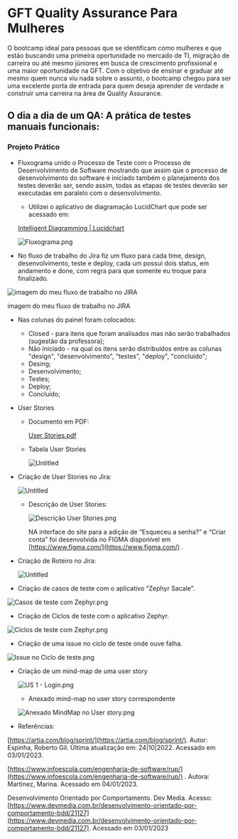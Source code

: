 # GFT Quality Assurance Para Mulheres

O bootcamp ideal para pessoas que se identificam como mulheres e que estão buscando uma primeira oportunidade no mercado de TI, migração de carreira ou até mesmo júniores em busca de crescimento profissional e uma maior oportunidade na GFT. Com o objetivo de ensinar e graduar até mesmo quem nunca viu nada sobre o assunto, o bootcamp chegou para ser uma excelente porta de entrada para quem deseja aprender de verdade e construir uma carreira na área de Quality Assurance.

## **O dia a dia de um QA: A prática de testes manuais funcionais:**

### Projeto Prático

- Fluxograma unido o Processo de Teste com o Processo de Desenvolvimento de Software mostrando que assim que o processo de desenvolvimento do software é iniciado também o planejamento dos testes deverão ser, sendo assim, todas as etapas de testes deverão ser executadas em paralelo com o desenvolvimento.
    - Utilizei o aplicativo de diagramação LucidChart que pode ser acessado em:
    
    [Intelligent Diagramming | Lucidchart](https://www.lucidchart.com/)
    
    ![Fluxograma.png](Imagens/Fluxograma.png)
    
- No fluxo de trabalho do Jira fiz um fluxo para cada time, design, desenvolvimento, teste e deploy, cada um possui dois status, em andamento e done, com regra para que somente eu troque para finalizado.

![imagem do meu fluxo de trabalho no JIRA](Imagens/fluxo_SwagLabs.png)

imagem do meu fluxo de trabalho no JIRA

- Nas colunas do painel foram colocados:
    - Closed - para itens que foram analisados mas não serão trabalhados (sugestão da professora);
    - Não iniciado - na qual os itens serão distribuídos entre as colunas "design", "desenvolvimento", "testes", "deploy", "concluído";
    - Desing;
    - Desenvolvimento;
    - Testes;
    - Deploy;
    - Concluído;
- User Stories
    - Documento em PDF:
        
        [User Stories.pdf](Imagens/User_Stories.pdf)
        
    - Tabela User Stories
        
        ![Untitled](Imagens/US-T.png)
        
- Criação de User Stories no Jira:
    
    ![Untitled](Imagens/US.png)
    
    - Descrição de User Stories:
        
        ![Descrição User Stories.png](Imagens/Descrio_User_Stories.png)
        
        NA interface do site para a adição de “Esqueceu a senha?” e “Criar conta” foi desenvolvida no FIGMA disponível em [https://www.figma.com/](https://www.figma.com/) .
        
- Criação de Roteiro no Jira:
    
    ![Untitled](Imagens/Roteiro.png)
    
- Criação de casos de teste com o aplicativo “Zephyr Sacale”.

![Casos de teste com Zephyr.png](Imagens/Casos_de_teste_com_Zephyr.png)

- Criação de Ciclos de teste com o aplicativo Zephyr.

![Ciclos de teste com Zephyr.png](Imagens/Ciclos_de_teste_com_Zephyr.png)

- Criação de uma issue no ciclo de teste onde ouve falha.

![Issue no Ciclo de teste.png](Imagens/Issue_no_Ciclo_de_teste.png)

- Criação de um mind-map de uma user story
    
    ![US 1 - Login.png](Imagens/US_1_-_Login.png)
    
    - Anexado mind-map no user story correspondente
    
    ![Anexado MindMap no User story.png](Imagens/Anexado_MindMap_no_User_story.png)
    
- Referências:

[https://artia.com/blog/sprint/](https://artia.com/blog/sprint/). Autor: Espinha, Roberto Gil. Última atualização em: 24|10|2022. Acessado em 03/01/2023.

[https://www.infoescola.com/engenharia-de-software/rup/](https://www.infoescola.com/engenharia-de-software/rup/)  . Autora: Martinez, Marina. Acessado em 04/01/2023.

Desenvolvimento Orientado por Comportamento.  Dev Media. Acesso: [https://www.devmedia.com.br/desenvolvimento-orientado-por-comportamento-bdd/21127](https://www.devmedia.com.br/desenvolvimento-orientado-por-comportamento-bdd/21127). Acessado em 03/01/2023
